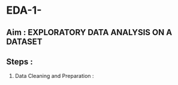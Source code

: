 # EDA-1-
## Aim : EXPLORATORY DATA ANALYSIS ON A DATASET
## Steps : 
 1.	Data Cleaning and Preparation :



